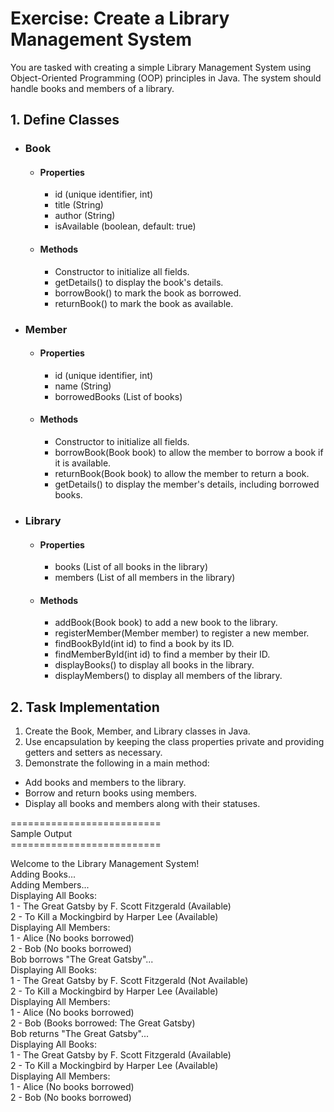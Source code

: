 # Exercise: Create a Library Management System 

You are tasked with creating a simple Library Management System using Object-Oriented Programming (OOP) principles in Java. The system should handle books and members of a library.

## 1. Define Classes
- ### Book
  - #### Properties
    - id (unique identifier, int)
    - title (String)
    - author (String)
    - isAvailable (boolean, default: true)

  - #### Methods
    - Constructor to initialize all fields.
    - getDetails() to display the book's details.
    - borrowBook() to mark the book as borrowed.
    - returnBook() to mark the book as available.

- ### Member
    - #### Properties
        - id (unique identifier, int)
        - name (String)
        - borrowedBooks (List of books)

    - #### Methods
        - Constructor to initialize all fields.
        - borrowBook(Book book) to allow the member to borrow a book if it is available.
        - returnBook(Book book) to allow the member to return a book.
        - getDetails() to display the member's details, including borrowed books.

- ### Library
    - #### Properties
        - books (List of all books in the library)
        - members (List of all members in the library)

    - #### Methods
        - addBook(Book book) to add a new book to the library.
        - registerMember(Member member) to register a new member.
        - findBookById(int id) to find a book by its ID.
        - findMemberById(int id) to find a member by their ID.
        - displayBooks() to display all books in the library.
        - displayMembers() to display all members of the library.

## 2. Task Implementation
1. Create the Book, Member, and Library classes in Java.
2. Use encapsulation by keeping the class properties private and providing getters and setters as necessary.
3. Demonstrate the following in a main method:
- Add books and members to the library.
- Borrow and return books using members.
- Display all books and members along with their statuses.

========================== <br />
Sample Output <br />
========================== <br />

Welcome to the Library Management System! <br />
Adding Books... <br />
Adding Members... <br />
Displaying All Books: <br />
1 - The Great Gatsby by F. Scott Fitzgerald (Available) <br />
2 - To Kill a Mockingbird by Harper Lee (Available) <br />
Displaying All Members: <br />
1 - Alice (No books borrowed) <br />
2 - Bob (No books borrowed) <br />
Bob borrows "The Great Gatsby"... <br />
Displaying All Books: <br />
1 - The Great Gatsby by F. Scott Fitzgerald (Not Available) <br />
2 - To Kill a Mockingbird by Harper Lee (Available) <br />
Displaying All Members: <br />
1 - Alice (No books borrowed) <br />
2 - Bob (Books borrowed: The Great Gatsby) <br />
Bob returns "The Great Gatsby"... <br />
Displaying All Books: <br />
1 - The Great Gatsby by F. Scott Fitzgerald (Available) <br />
2 - To Kill a Mockingbird by Harper Lee (Available) <br />
Displaying All Members: <br />
1 - Alice (No books borrowed) <br />
2 - Bob (No books borrowed) <br />

